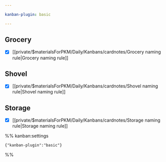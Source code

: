 ```yaml
---

kanban-plugin: basic

---
```


## Grocery

- [x] [[private/$materialsForPKM/Daily/Kanbans/cardnotes/Grocery naming rule|Grocery naming rule]]


## Shovel

- [x] [[private/$materialsForPKM/Daily/Kanbans/cardnotes/Shovel naming rule|Shovel naming rule]]


## Storage

- [x] [[private/$materialsForPKM/Daily/Kanbans/cardnotes/Storage naming rule|Storage naming rule]]




%% kanban:settings
```
{"kanban-plugin":"basic"}
```
%%
